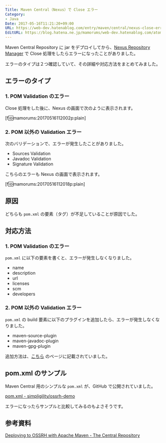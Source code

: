 ```yaml
---
Title: Maven Central（Nexus）で Close エラー
Category:
- Java
Date: 2017-05-16T11:21:20+09:00
URL: https://web-dev.hatenablog.com/entry/maven/central/nexus-close-error
EditURL: https://blog.hatena.ne.jp/mamorums/web-dev.hatenablog.com/atom/entry/10328749687246934140
---
```


Maven Central Repository に jar をデプロイしてから、[Nexus Repository Manager](https://oss.sonatype.org/#welcome) で Close 処理をしたらエラーになったことがありました。

エラーのタイプは２つ確認していて、その詳細や対応方法をまとめてみました。


## エラーのタイプ
### 1. POM Validation のエラー
Close 処理をした後に、Nexus の画面で次のように表示されます。

[f:id:mamorums:20170516112002p:plain]

### 2. POM 以外の Validation エラー
次のバリデーションで、エラーが発生したことがありました。

- Sources Validation
- Javadoc Validation
- Signature Validation

こちらのエラーも Nexus の画面で表示されます。

[f:id:mamorums:20170516112018p:plain]

## 原因
どちらも `pom.xml` の要素（タグ）が不足していることが原因でした。


## 対応方法
### 1. POM Validation のエラー
`pom.xml` に以下の要素を書くと、エラーが発生しなくなりました。

- name
- description
- url
- licenses
- scm
- developers

### 2. POM 以外の Validation エラー
`pom.xml` の build 要素に以下のプラグインを追加したら、エラーが発生しなくなりました。

- maven-source-plugin
- maven-javadoc-plugin
- maven-gpg-plugin

追加方法は、[こちら](http://central.sonatype.org/pages/apache-maven.html) のページに記載されていました。


## pom.xml のサンプル
Maven Central 用のシンプルな `pom.xml` が、GitHub で公開されていました。

[pom.xml - simpligility/ossrh-demo](https://github.com/simpligility/ossrh-demo/blob/master/pom.xml)

エラーになったらサンプルと比較してみるのもよさそうです。


## 参考資料
[Deploying to OSSRH with Apache Maven - The Central Repository](http://central.sonatype.org/pages/apache-maven.html)
